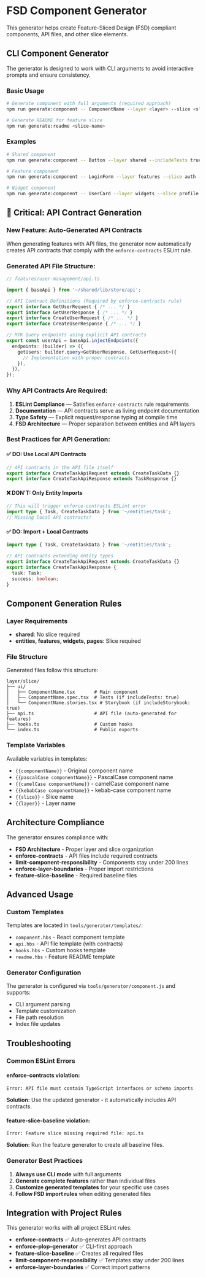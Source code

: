 # FSD Component Generator

This generator helps create Feature-Sliced Design (FSD) compliant components, API files, and other slice elements.

## CLI Component Generator

The generator is designed to work with CLI arguments to avoid interactive prompts and ensure consistency.

### Basic Usage

```bash
# Generate component with full arguments (required approach)
npm run generate:component -- ComponentName --layer <layer> --slice <slice> --includeTests <true|false> --includeStorybook <true|false>

# Generate README for feature slice
npm run generate:readme <slice-name>
```

### Examples

```bash
# Shared component
npm run generate:component -- Button --layer shared --includeTests true --includeStorybook true

# Feature component
npm run generate:component -- LoginForm --layer features --slice auth --includeTests true --includeStorybook false

# Widget component
npm run generate:component -- UserCard --layer widgets --slice profile --includeTests true --includeStorybook true
```

## 🚨 Critical: API Contract Generation

### **New Feature: Auto-Generated API Contracts**

When generating features with API files, the generator now automatically creates API contracts that comply with the `enforce-contracts` ESLint rule.

### **Generated API File Structure:**

```typescript
// features/user-management/api.ts

import { baseApi } from '~/shared/lib/store/api';

// API Contract Definitions (Required by enforce-contracts rule)
export interface GetUserRequest { /* ... */ }
export interface GetUserResponse { /* ... */ }
export interface CreateUserRequest { /* ... */ }
export interface CreateUserResponse { /* ... */ }

// RTK Query endpoints using explicit API contracts
export const userApi = baseApi.injectEndpoints({
  endpoints: (builder) => ({
    getUsers: builder.query<GetUserResponse, GetUserRequest>({
      // Implementation with proper contracts
    }),
  }),
});
```

### **Why API Contracts Are Required:**

1. **ESLint Compliance** — Satisfies `enforce-contracts` rule requirements
2. **Documentation** — API contracts serve as living endpoint documentation  
3. **Type Safety** — Explicit request/response typing at compile time
4. **FSD Architecture** — Proper separation between entities and API layers

### **Best Practices for API Generation:**

#### ✅ **DO: Use Local API Contracts**
```typescript
// API contracts in the API file itself
export interface CreateTaskApiRequest extends CreateTaskData {}
export interface CreateTaskApiResponse extends TaskResponse {}
```

#### ❌ **DON'T: Only Entity Imports**
```typescript
// This will trigger enforce-contracts ESLint error
import type { Task, CreateTaskData } from '~/entities/task';
// Missing local API contracts!
```

#### ✅ **DO: Import + Local Contracts**
```typescript
import type { Task, CreateTaskData } from '~/entities/task';

// API contracts extending entity types
export interface CreateTaskApiRequest extends CreateTaskData {}
export interface CreateTaskApiResponse {
  task: Task;
  success: boolean;
}
```

## Component Generation Rules

### Layer Requirements

- **shared**: No slice required
- **entities, features, widgets, pages**: Slice required

### File Structure

Generated files follow this structure:

```
layer/slice/
├── ui/
│   ├── ComponentName.tsx       # Main component
│   ├── ComponentName.spec.tsx  # Tests (if includeTests: true)
│   └── ComponentName.stories.tsx # Storybook (if includeStorybook: true)
├── api.ts                      # API file (auto-generated for features)
├── hooks.ts                    # Custom hooks
└── index.ts                    # Public exports
```

### Template Variables

Available variables in templates:

- `{{componentName}}` - Original component name
- `{{pascalCase componentName}}` - PascalCase component name
- `{{camelCase componentName}}` - camelCase component name
- `{{kebabCase componentName}}` - kebab-case component name
- `{{slice}}` - Slice name
- `{{layer}}` - Layer name

## Architecture Compliance

The generator ensures compliance with:

- **FSD Architecture** - Proper layer and slice organization
- **enforce-contracts** - API files include required contracts
- **limit-component-responsibility** - Components stay under 200 lines
- **enforce-layer-boundaries** - Proper import restrictions
- **feature-slice-baseline** - Required baseline files

## Advanced Usage

### Custom Templates

Templates are located in `tools/generator/templates/`:

- `component.hbs` - React component template
- `api.hbs` - API file template (with contracts)
- `hooks.hbs` - Custom hooks template
- `readme.hbs` - Feature README template

### Generator Configuration

The generator is configured via `tools/generator/component.js` and supports:

- CLI argument parsing
- Template customization
- File path resolution
- Index file updates

## Troubleshooting

### Common ESLint Errors

#### **enforce-contracts violation:**
```
Error: API file must contain TypeScript interfaces or schema imports
```
**Solution:** Use the updated generator - it automatically includes API contracts.

#### **feature-slice-baseline violation:**
```  
Error: Feature slice missing required file: api.ts
```
**Solution:** Run the feature generator to create all baseline files.

### Generator Best Practices

1. **Always use CLI mode** with full arguments
2. **Generate complete features** rather than individual files
3. **Customize generated templates** for your specific use cases
4. **Follow FSD import rules** when editing generated files

## Integration with Project Rules

This generator works with all project ESLint rules:

- **enforce-contracts** ✅ Auto-generates API contracts
- **enforce-plop-generator** ✅ CLI-first approach
- **feature-slice-baseline** ✅ Creates all required files
- **limit-component-responsibility** ✅ Templates stay under 200 lines
- **enforce-layer-boundaries** ✅ Correct import patterns 